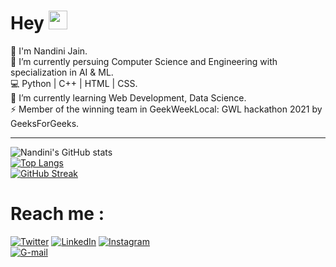 # Hey <img src="https://raw.githubusercontent.com/MartinHeinz/MartinHeinz/master/wave.gif" width="30px">

👋 I'm Nandini Jain. \
🔭 I’m currently persuing Computer Science and Engineering with specialization in AI & ML. \
💻 Python | C++ | HTML | CSS. \
🌱 I’m currently learning Web Development, Data Science. \
⚡ Member of the winning team in GeekWeekLocal: GWL hackathon 2021 by GeeksForGeeks. 


<hr>

![Nandini's GitHub stats](https://github-readme-stats.vercel.app/api?username=nandiniinj&show_icons=true&theme=radical&hide_border=true) \
[![Top Langs](https://github-readme-stats.vercel.app/api/top-langs/?username=nandiniinj&layout=compact&theme=radical&hide_border=true)](https://github.com/nandiniinj) \
[![GitHub Streak](http://github-readme-streak-stats.herokuapp.com?user=nandiniinj&theme=radical&hide_border=true)](https://git.io/streak-stats)
<!-- Actual text -->

# Reach me :
[![Twitter][1.4]][1]  [![LinkedIn][2.4]][2] [![Instagram][4.4]][3] \
[![G-mail][3.4]][4] 
<!-- Icons -->

[1.4]: https://img.icons8.com/color/48/000000/twitter--v1.png
[2.4]: https://img.icons8.com/fluent/48/000000/linkedin.png
[3.4]: https://img.icons8.com/color/48/000000/gmail.png
[4.4]: https://img.icons8.com/color/48/000000/instagram-new--v2.png

<!-- Links to your social media accounts -->

[1]: https://twitter.com/Nandinii_nj
[2]: https://www.linkedin.com/in/nandinijain-nj/
[3]: https://www.instagram.com/nandinii_nj/
[4]: nandinijain3013@gmail.com



